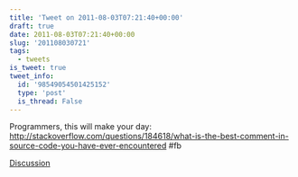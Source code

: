 ```yaml
---
title: 'Tweet on 2011-08-03T07:21:40+00:00'
draft: true
date: 2011-08-03T07:21:40+00:00
slug: '201108030721'
tags:
  - tweets
is_tweet: true
tweet_info:
  id: '98549054501425152'
  type: 'post'
  is_thread: False
---
```




Programmers, this will make your day: <http://stackoverflow.com/questions/184618/what-is-the-best-comment-in-source-code-you-have-ever-encountered> #fb

[Discussion](https://x.com/sytelus/status/98549054501425152)
